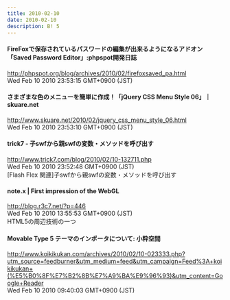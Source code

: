 ```yaml
---
title: 2010-02-10
date: 2010-02-10
description: B! 5
---
```


#### FireFoxで保存されているパスワードの編集が出来るようになるアドオン「Saved Password Editor」:phpspot開発日誌
http://phpspot.org/blog/archives/2010/02/firefoxsaved_pa.html<br>
Wed Feb 10 2010 23:53:15 GMT+0900 (JST)<br>


#### さまざまな色のメニューを簡単に作成！「jQuery CSS Menu Style 06」｜skuare.net
http://www.skuare.net/2010/02/jquery_css_menu_style_06.html<br>
Wed Feb 10 2010 23:53:10 GMT+0900 (JST)<br>


#### trick7 - 子swfから親swfの変数・メソッドを呼び出す
http://www.trick7.com/blog/2010/02/10-132711.php<br>
Wed Feb 10 2010 23:52:48 GMT+0900 (JST)<br>
[Flash Flex 関連]子swfから親swfの変数・メソッドを呼び出す


#### note.x | First impression of the WebGL
http://blog.r3c7.net/?p=446<br>
Wed Feb 10 2010 13:55:53 GMT+0900 (JST)<br>
HTML5の周辺技術の一つ


#### Movable Type 5 テーマのインポータについて: 小粋空間
http://www.koikikukan.com/archives/2010/02/10-023333.php?utm_source=feedburner&utm_medium=feed&utm_campaign=Feed%3A+koikikukan+(%E5%B0%8F%E7%B2%8B%E7%A9%BA%E9%96%93)&utm_content=Google+Reader<br>
Wed Feb 10 2010 09:40:03 GMT+0900 (JST)<br>


